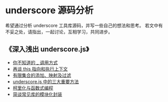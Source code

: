 # underscore 源码分析

希望通过分析 underscore 工具库源码，并写一些自己的想法和思考。
若文中有不妥之处，请指出，一起讨论，互相学习，共同进步。

## 《深入浅出 underscore.js》

- [你不知道的 _ 调用方式](https://github.com/qinghuanI/underscore-source-code-analysis/issues/1)
- [再谈 this 指向和执行上下文](https://github.com/qinghuanI/underscore-source-code-analysis/issues/2)
- [有限集合的添加、映射及过滤](https://github.com/qinghuanI/underscore-source-code-analysis/issues/5)
- [underscore.js 中的三大重要方法](https://github.com/qinghuanI/underscore-source-code-analysis/issues/6)
- [柯里化与函数式编程](https://github.com/qinghuanI/underscore-source-code-analysis/issues/7)
- [简谈常见库的模块化封装](https://github.com/qinghuanI/underscore-source-code-analysis/issues/8)